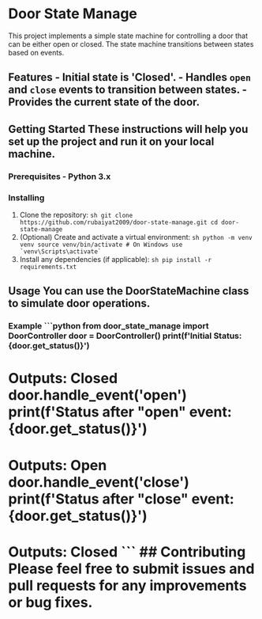 # Door State Manage 

This project implements a simple state machine for controlling a door that can be either open or closed. The state machine transitions between states based on events. 

## Features - Initial state is 'Closed'. - Handles `open` and `close` events to transition between states. - Provides the current state of the door. 

## Getting Started These instructions will help you set up the project and run it on your local machine. 

### Prerequisites - Python 3.x 
### Installing 
1. Clone the repository: ```sh git clone https://github.com/rubaiyat2009/door-state-manage.git cd door-state-manage ```
2. (Optional) Create and activate a virtual environment: ```sh python -m venv venv source venv/bin/activate # On Windows use `venv\Scripts\activate` ```
3. Install any dependencies (if applicable): ```sh pip install -r requirements.txt ``` 
## Usage You can use the DoorStateMachine class to simulate door operations. 
### Example ```python from door_state_manage import DoorController door = DoorController() print(f'Initial Status: {door.get_status()}') 

# Outputs: Closed door.handle_event('open') print(f'Status after "open" event: {door.get_status()}') 
# Outputs: Open door.handle_event('close') print(f'Status after "close" event: {door.get_status()}') 
# Outputs: Closed ``` ## Contributing Please feel free to submit issues and pull requests for any improvements or bug fixes.
